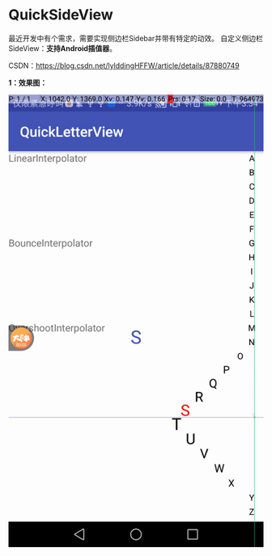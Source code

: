 # QuickSideView

最近开发中有个需求，需要实现侧边栏Sidebar并带有特定的动效。
自定义侧边栏SideView：**支持Android插值器**。

CSDN：https://blog.csdn.net/lylddingHFFW/article/details/87880749

**1：效果图：**

<img src="https://github.com/lyldding/QuickSideView/blob/master/app/src/main/assets/images/190222153416.gif" alt="GitHub"  />
